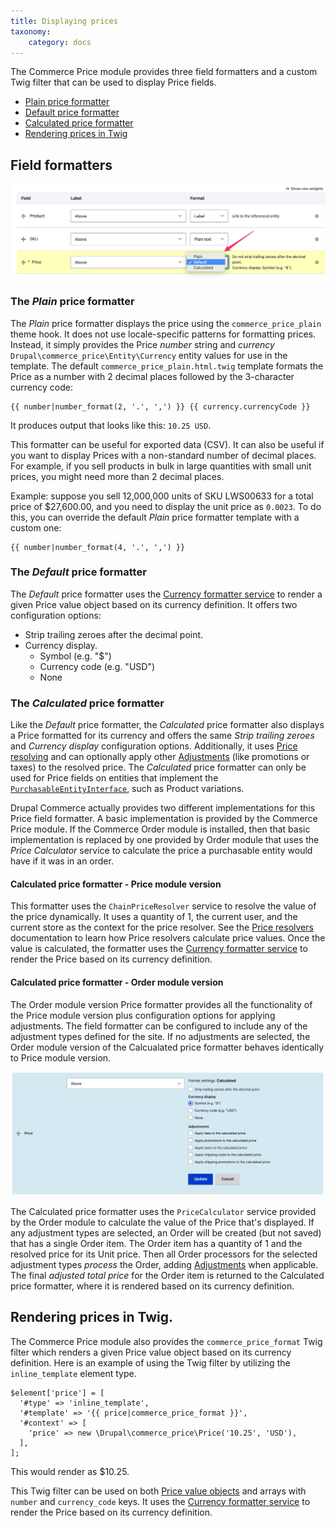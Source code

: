 ```yaml
---
title: Displaying prices
taxonomy:
    category: docs
---
```


The Commerce Price module provides three field formatters and a custom Twig filter that can be used to display Price fields.

* [Plain price formatter](#the-plain-price-formatter)
* [Default price formatter](#the-default-price-formatter)
* [Calculated price formatter](#the-calculated-price-formatter)
* [Rendering prices in Twig](#rendering-prices-in-twig)

## Field formatters

![Available price field formatters](../images/displaying-prices-1.png)

### The *Plain* price formatter
The *Plain* price formatter displays the price using the `commerce_price_plain` theme hook. It does not use locale-specific patterns for formatting prices. Instead, it simply provides the Price *number* string and *currency* `Drupal\commerce_price\Entity\Currency` entity values for use in the template. The default `commerce_price_plain.html.twig` template formats the Price as a number with 2 decimal places followed by the 3-character currency code:

```
{{ number|number_format(2, '.', ',') }} {{ currency.currencyCode }}
```

It produces output that looks like this: `10.25 USD`.

This formatter can be useful for exported data (CSV). It can also be useful if you want to display Prices with a non-standard number of decimal places. For example, if you sell products in bulk in large quantities with small unit prices, you might need more than 2 decimal places.

Example: suppose you sell 12,000,000 units of SKU LWS00633 for a total price of $27,600.00, and you need to display the unit price as `0.0023`. To do this, you can override the default *Plain* price formatter template with a custom one:

```
{{ number|number_format(4, '.', ',') }}
```

### The *Default* price formatter
The *Default* price formatter uses the [Currency formatter service](../formatting-prices) to render a given Price value object based on its currency definition.  It offers two configuration options:

* Strip trailing zeroes after the decimal point.
* Currency display.
  - Symbol (e.g. "$")
  - Currency code (e.g. "USD")
  - None

### The *Calculated* price formatter
Like the *Default* price formatter, the *Calculated* price formatter also displays a Price formatted for its currency and offers the same *Strip trailing zeroes* and *Currency display* configuration options. Additionally, it uses [Price resolving](../price-resolvers) and can optionally apply other [Adjustments](../adjustments) (like promotions or taxes) to the resolved price. The *Calculated* price formatter can only be used for Price fields on entities that implement the [`PurchasableEntityInterface`](../../../03.products/02.product-architecture/10.code-recipes), such as Product variations.

Drupal Commerce actually provides two different implementations for this Price field formatter. A basic implementation is provided by the Commerce Price module. If the Commerce Order module is installed, then that basic implementation is replaced by one provided by Order module that uses the *Price Calculator* service to calculate the price a purchasable entity would have if it was in an order.

#### Calculated price formatter - Price module version
This formatter uses the `ChainPriceResolver` service to resolve the value of the price dynamically. It uses a quantity of 1, the current user, and the current store as the context for the price resolver. See the [Price resolvers](../price-resolvers) documentation to learn how Price resolvers calculate price values. Once the value is calculated, the formatter uses the [Currency formatter service](../formatting-prices) to render the Price based on its currency definition. 

#### Calculated price formatter - Order module version
The Order module version Price formatter provides all the functionality of the Price module version plus configuration options for applying adjustments. The field formatter can be configured to include any of the adjustment types defined for the site. If no adjustments are selected, the Order module version of the Calcualated price formatter behaves identically to Price module version.

![Calculated price formatter configuration](../images/displaying-prices-2.png)

The Calculated price formatter uses the `PriceCalculator` service provided by the Order module to calculate the value of the Price that's displayed. If any adjustment types are selected, an Order will be created (but not saved) that has a single Order item. The Order item has a quantity of 1 and the resolved price for its Unit price. Then all Order processors for the selected adjustment types *process* the Order, adding [Adjustments](../adjustments) when applicable. The final *adjusted total price* for the Order item is returned to the Calculated price formatter, where it is rendered based on its currency definition.

## Rendering prices in Twig.

The Commerce Price module also provides the `commerce_price_format` Twig filter which renders a given Price value object based on its currency definition. Here is an example of using the Twig filter by utilizing the `inline_template` element type.

```
$element['price'] = [
  '#type' => 'inline_template',
  '#template' => '{{ price|commerce_price_format }}',
  '#context' => [
    'price' => new \Drupal\commerce_price\Price('10.25', 'USD'),
  ],
];
```

This would render as $10.25.

This Twig filter can be used on both [Price value objects](../prices) and arrays with `number` and `currency_code` keys. It uses the [Currency formatter service](../formatting-prices) to render the Price based on its currency definition.
